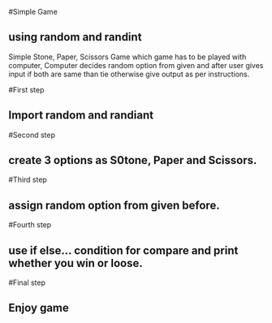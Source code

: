 #Simple Game
## using random and randint

Simple Stone, Paper, Scissors Game which game has to be played with computer, Computer decides random option from given and after user gives input if both are same than tie otherwise give output as per instructions.

#First step 
## Import random and randiant 

#Second step
## create 3 options as S0tone, Paper and Scissors.

#Third step
## assign random option from given before.

#Fourth step
## use if else... condition for compare and print whether you win or loose.

#Final step
## Enjoy game